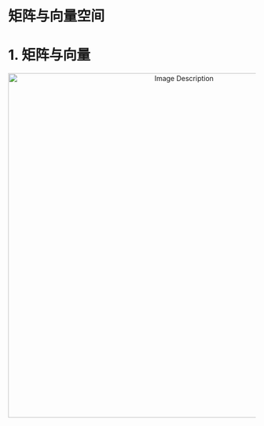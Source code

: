 # 矩阵与向量空间

# 1. 矩阵与向量

<p align="center">
<img src="https://19640810.xyz/05_image/01_imageHost/20240616-153026.png" alt="Image Description" width="700">
</p>
